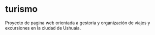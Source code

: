 # turismo
Proyecto de pagina web orientada a gestoria y organización de viajes y excursiones en la ciudad de Ushuaia.
